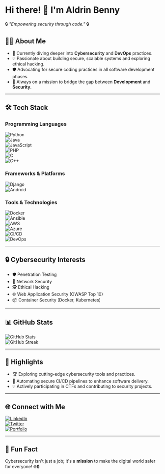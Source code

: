 # Hi there! 👋 I'm Aldrin Benny
🔒 _"Empowering security through code."_ 🔒  

## 🧑‍💻 About Me
- 🌱 Currently diving deeper into **Cybersecurity** and **DevOps** practices.
- 💡 Passionate about building secure, scalable systems and exploring ethical hacking.
- 🛡️ Advocating for secure coding practices in all software development phases.
- 🎯 Always on a mission to bridge the gap between **Development** and **Security**.

---

## 🛠️ Tech Stack

### **Programming Languages**  
![Python](https://img.shields.io/badge/-Python-3776AB?logo=python&logoColor=white)  
![Java](https://img.shields.io/badge/-Java-007396?logo=java&logoColor=white)  
![JavaScript](https://img.shields.io/badge/-JavaScript-F7DF1E?logo=javascript&logoColor=black)  
![PHP](https://img.shields.io/badge/-PHP-777BB4?logo=php&logoColor=white)  
![C](https://img.shields.io/badge/-C-A8B9CC?logo=c&logoColor=white)  
![C++](https://img.shields.io/badge/-C++-00599C?logo=cplusplus&logoColor=white)  

### **Frameworks & Platforms**  
![Django](https://img.shields.io/badge/-Django-092E20?logo=django&logoColor=white)  
![Android](https://img.shields.io/badge/-Android-3DDC84?logo=android&logoColor=white)

### **Tools & Technologies**  
![Docker](https://img.shields.io/badge/-Docker-2496ED?logo=docker&logoColor=white)  
![Ansible](https://img.shields.io/badge/-Ansible-EE0000?logo=ansible&logoColor=white)  
![AWS](https://img.shields.io/badge/-AWS-232F3E?logo=amazonaws&logoColor=white)  
![Azure](https://img.shields.io/badge/-Azure-0078D4?logo=microsoftazure&logoColor=white)  
![CI/CD](https://img.shields.io/badge/-CI/CD-0696D7?logo=githubactions&logoColor=white)  
![DevOps](https://img.shields.io/badge/-DevOps-4285F4?logo=googlecloud&logoColor=white)

---

## 🔒 Cybersecurity Interests
- 🛡️ Penetration Testing  
- 🔐 Network Security  
- 🕵️ Ethical Hacking  
- 🌐 Web Application Security (OWASP Top 10)  
- 📦 Container Security (Docker, Kubernetes)  

---

## 📊 GitHub Stats
![GitHub Stats](https://github-readme-stats.vercel.app/api?username=aldrinbenny&show_icons=true&theme=radical)  
![GitHub Streak](https://github-readme-streak-stats.herokuapp.com/?user=aldrinbenny&theme=radical)

---

## 🌟 Highlights
- 🏆 Exploring cutting-edge cybersecurity tools and practices.
- 🚀 Automating secure CI/CD pipelines to enhance software delivery.
- 💡 Actively participating in CTFs and contributing to security projects.

---

## 🌐 Connect with Me
[![LinkedIn](https://img.shields.io/badge/-LinkedIn-blue?logo=linkedin&logoColor=white)](https://linkedin.com/in/aldrin-benny)  
[![Twitter](https://img.shields.io/badge/-Twitter-1DA1F2?logo=twitter&logoColor=white)](https://twitter.com/AldrinBenny09)  
[![Portfolio](https://img.shields.io/badge/-Portfolio-black?logo=firefox&logoColor=white)](https://nextjs-portfolio-pageview-counter-aldrinbennys-projects.vercel.app)

---

## 🚀 Fun Fact
Cybersecurity isn't just a job; it's a **mission** to make the digital world safer for everyone! 🌐🔒
